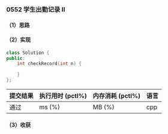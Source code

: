 ### 0552 学生出勤记录 II

#### （1）思路

#### （2）实现

```cpp
class Solution {
public:
    int checkRecord(int n) {

    }
};
```

| 提交结果 | 执行用时 (pctl%) | 内存消耗 (pctl%) | 语言 |
|:---------|:-----------------|:-----------------|:-----|
| 通过     |  ms (%)   |  MB (%)  | cpp  |

#### （3）收获
